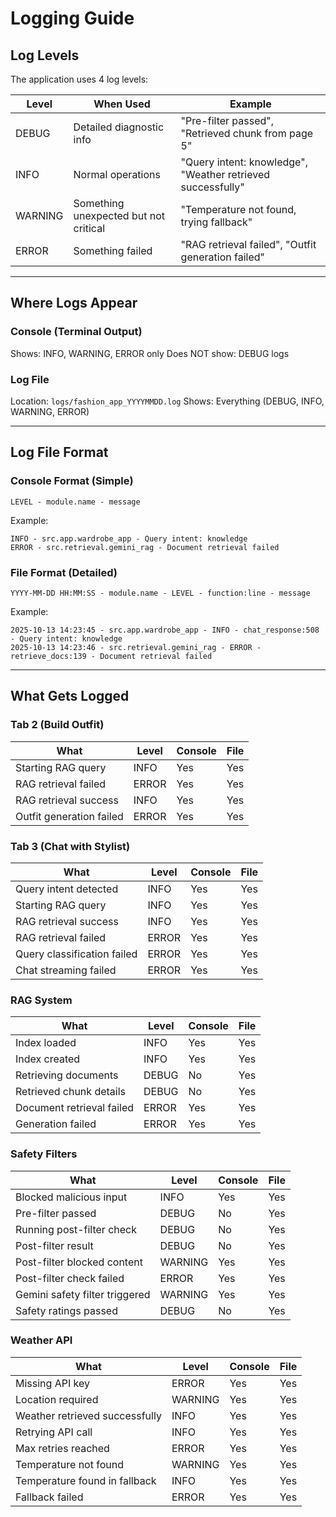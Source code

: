 # Logging Guide

## Log Levels

The application uses 4 log levels:

| Level | When Used | Example |
|-------|-----------|---------|
| DEBUG | Detailed diagnostic info | "Pre-filter passed", "Retrieved chunk from page 5" |
| INFO | Normal operations | "Query intent: knowledge", "Weather retrieved successfully" |
| WARNING | Something unexpected but not critical | "Temperature not found, trying fallback" |
| ERROR | Something failed | "RAG retrieval failed", "Outfit generation failed" |

---

## Where Logs Appear

### Console (Terminal Output)
Shows: INFO, WARNING, ERROR only
Does NOT show: DEBUG logs

### Log File
Location: `logs/fashion_app_YYYYMMDD.log`
Shows: Everything (DEBUG, INFO, WARNING, ERROR)

---

## Log File Format

### Console Format (Simple)
```
LEVEL - module.name - message
```

Example:
```
INFO - src.app.wardrobe_app - Query intent: knowledge
ERROR - src.retrieval.gemini_rag - Document retrieval failed
```

### File Format (Detailed)
```
YYYY-MM-DD HH:MM:SS - module.name - LEVEL - function:line - message
```

Example:
```
2025-10-13 14:23:45 - src.app.wardrobe_app - INFO - chat_response:508 - Query intent: knowledge
2025-10-13 14:23:46 - src.retrieval.gemini_rag - ERROR - retrieve_docs:139 - Document retrieval failed
```

---

## What Gets Logged

### Tab 2 (Build Outfit)
| What | Level | Console | File |
|------|-------|---------|------|
| Starting RAG query | INFO | Yes | Yes |
| RAG retrieval failed | ERROR | Yes | Yes |
| RAG retrieval success | INFO | Yes | Yes |
| Outfit generation failed | ERROR | Yes | Yes |

### Tab 3 (Chat with Stylist)
| What | Level | Console | File |
|------|-------|---------|------|
| Query intent detected | INFO | Yes | Yes |
| Starting RAG query | INFO | Yes | Yes |
| RAG retrieval success | INFO | Yes | Yes |
| RAG retrieval failed | ERROR | Yes | Yes |
| Query classification failed | ERROR | Yes | Yes |
| Chat streaming failed | ERROR | Yes | Yes |

### RAG System
| What | Level | Console | File |
|------|-------|---------|------|
| Index loaded | INFO | Yes | Yes |
| Index created | INFO | Yes | Yes |
| Retrieving documents | DEBUG | No | Yes |
| Retrieved chunk details | DEBUG | No | Yes |
| Document retrieval failed | ERROR | Yes | Yes |
| Generation failed | ERROR | Yes | Yes |

### Safety Filters
| What | Level | Console | File |
|------|-------|---------|------|
| Blocked malicious input | INFO | Yes | Yes |
| Pre-filter passed | DEBUG | No | Yes |
| Running post-filter check | DEBUG | No | Yes |
| Post-filter result | DEBUG | No | Yes |
| Post-filter blocked content | WARNING | Yes | Yes |
| Post-filter check failed | ERROR | Yes | Yes |
| Gemini safety filter triggered | WARNING | Yes | Yes |
| Safety ratings passed | DEBUG | No | Yes |

### Weather API
| What | Level | Console | File |
|------|-------|---------|------|
| Missing API key | ERROR | Yes | Yes |
| Location required | WARNING | Yes | Yes |
| Weather retrieved successfully | INFO | Yes | Yes |
| Retrying API call | INFO | Yes | Yes |
| Max retries reached | ERROR | Yes | Yes |
| Temperature not found | WARNING | Yes | Yes |
| Temperature found in fallback | INFO | Yes | Yes |
| Fallback failed | ERROR | Yes | Yes |

